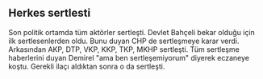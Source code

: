 ## Herkes sertlesti

Son politik ortamda tüm aktörler sertleşti. Devlet Bahçeli bekar
olduğu için ilk sertlesenlerden oldu. Bunu duyan CHP de sertleşmeye
karar verdi. Arkasından AKP, DTP, VKP, KKP, TKP, MKHP sertleşti. Tüm
sertleşme haberlerini duyan Demirel "ama ben sertleşemiyorum" diyerek
eczaneye koştu. Gerekli ilaçı aldıktan sonra o da sertleşti.



